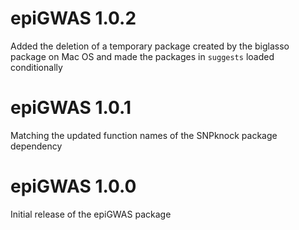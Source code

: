 # epiGWAS 1.0.2
Added the deletion of a temporary package created by the biglasso package on 
Mac OS and made the packages in `suggests` loaded conditionally

# epiGWAS 1.0.1
Matching the updated function names of the SNPknock package dependency

# epiGWAS 1.0.0
Initial release of the epiGWAS package
